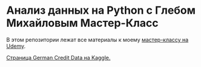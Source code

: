 # Анализ данных на Python с Глебом Михайловым Мастер-Класс

В этом репозитории лежат все материалы к моему <a href="https://www.udemy.com/course/gleb-data-analysis-mc/?referralCode=C1ADDEC7A39EAB060DB4" target="_blank">мастер-классу на Udemy</a>.

<a href="https://www.kaggle.com/uciml/german-credit" target="_blank">Страница German Credit Data на Kaggle.</a>

